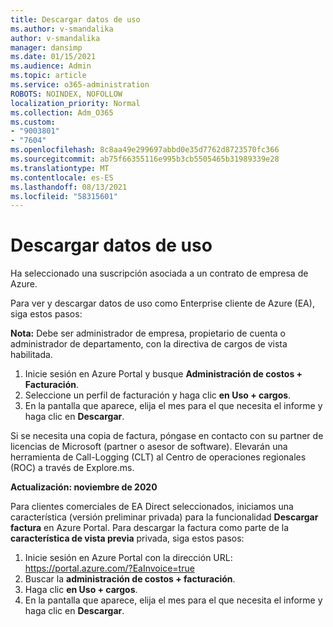 ```yaml
---
title: Descargar datos de uso
ms.author: v-smandalika
author: v-smandalika
manager: dansimp
ms.date: 01/15/2021
ms.audience: Admin
ms.topic: article
ms.service: o365-administration
ROBOTS: NOINDEX, NOFOLLOW
localization_priority: Normal
ms.collection: Adm_O365
ms.custom:
- "9003801"
- "7604"
ms.openlocfilehash: 8c8aa49e299697abbd0e35d7762d8723570fc366
ms.sourcegitcommit: ab75f66355116e995b3cb5505465b31989339e28
ms.translationtype: MT
ms.contentlocale: es-ES
ms.lasthandoff: 08/13/2021
ms.locfileid: "58315601"
---
```

# <a name="download-usage-data"></a>Descargar datos de uso

Ha seleccionado una suscripción asociada a un contrato de empresa de Azure.

Para ver y descargar datos de uso como Enterprise cliente de Azure (EA), siga estos pasos:

**Nota:** Debe ser administrador de empresa, propietario de cuenta o administrador de departamento, con la directiva de cargos de vista habilitada. 

1. Inicie sesión en Azure Portal y busque **Administración de costos + Facturación**.
2. Seleccione un perfil de facturación y haga clic **en Uso + cargos**.
3. En la pantalla que aparece, elija el mes para el que necesita el informe y haga clic en **Descargar**.

Si se necesita una copia de factura, póngase en contacto con su partner de licencias de Microsoft (partner o asesor de software). Elevarán una herramienta de Call-Logging (CLT) al Centro de operaciones regionales (ROC) a través de Explore.ms.

**Actualización: noviembre de 2020**

Para clientes comerciales de EA Direct seleccionados, iniciamos una característica (versión preliminar privada) para la funcionalidad **Descargar factura** en Azure Portal. Para descargar la factura como parte de la **característica de vista previa** privada, siga estos pasos:

1. Inicie sesión en Azure Portal con la dirección URL: https://portal.azure.com/?EaInvoice=true 
2. Buscar la **administración de costos + facturación**. 
3. Haga clic **en Uso + cargos**. 
4. En la pantalla que aparece, elija el mes para el que necesita el informe y haga clic en **Descargar**.